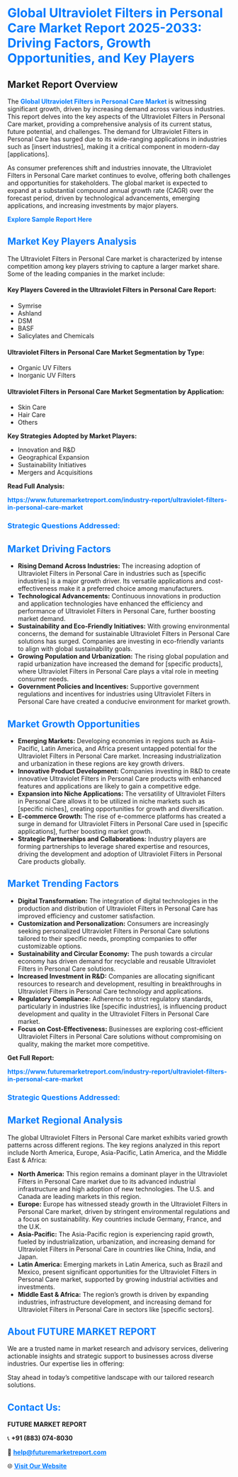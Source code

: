 <h1 style="color: #007BFF;">Global Ultraviolet Filters in Personal Care Market Report 2025-2033: Driving Factors, Growth Opportunities, and Key Players</h1>

<section id="overview">
<h2>Market Report Overview</h2>
<p>The <a href="https://www.futuremarketreport.com/industry-report/ultraviolet-filters-in-personal-care-market" style="color: #007BFF; text-decoration: none;"><strong>Global Ultraviolet Filters in Personal Care Market</strong></a> is witnessing significant growth, driven by increasing demand across various industries. This report delves into the key aspects of the Ultraviolet Filters in Personal Care market, providing a comprehensive analysis of its current status, future potential, and challenges. The demand for Ultraviolet Filters in Personal Care has surged due to its wide-ranging applications in industries such as [insert industries], making it a critical component in modern-day [applications].</p>
<p>As consumer preferences shift and industries innovate, the Ultraviolet Filters in Personal Care market continues to evolve, offering both challenges and opportunities for stakeholders. The global market is expected to expand at a substantial compound annual growth rate (CAGR) over the forecast period, driven by technological advancements, emerging applications, and increasing investments by major players.</p>
</section>

<section id="overview">
<p><a href="https://www.futuremarketreport.com/request-sample/reportId=64179" style="color: #007BFF; text-decoration: none;"><strong>Explore Sample Report Here</strong></a></p>
</section>

<section id="key-players">
<h2 style="color: #007BFF;">Market Key Players Analysis</h2>
<p>The Ultraviolet Filters in Personal Care market is characterized by intense competition among key players striving to capture a larger market share. Some of the leading companies in the market include:</p>
<h4>Key Players Covered in the Ultraviolet Filters in Personal Care Report:</h4>
<ul><li>Symrise</li><li>Ashland</li><li>DSM</li><li>BASF</li><li>Salicylates and Chemicals</li></ul>
<h4>Ultraviolet Filters in Personal Care Market Segmentation by Type:</h4>
<ul><li>Organic UV Filters</li><li>Inorganic UV Filters</li></ul>

<h4>Ultraviolet Filters in Personal Care Market Segmentation by Application:</h4>
<ul><li>Skin Care</li><li>Hair Care</li><li>Others</li></ul>
<p><strong>Key Strategies Adopted by Market Players:</strong></p>
<ul>
<li>Innovation and R&D</li>
<li>Geographical Expansion</li>
<li>Sustainability Initiatives</li>
<li>Mergers and Acquisitions</li>
</ul>
</section>

<section>
<p><strong>Read Full Analysis: </strong></p><a href="https://www.futuremarketreport.com/industry-report/ultraviolet-filters-in-personal-care-market" style="color: #007BFF; text-decoration: none;"><strong>https://www.futuremarketreport.com/industry-report/ultraviolet-filters-in-personal-care-market</strong></a>
<h3 style="color: #007BFF;">Strategic Questions Addressed:</h3>
</section>

<section id="driving-factors">
<h2 style="color: #007BFF;">Market Driving Factors</h2>
<ul>
<li><strong>Rising Demand Across Industries:</strong> The increasing adoption of Ultraviolet Filters in Personal Care in industries such as [specific industries] is a major growth driver. Its versatile applications and cost-effectiveness make it a preferred choice among manufacturers.</li>
<li><strong>Technological Advancements:</strong> Continuous innovations in production and application technologies have enhanced the efficiency and performance of Ultraviolet Filters in Personal Care, further boosting market demand.</li>
<li><strong>Sustainability and Eco-Friendly Initiatives:</strong> With growing environmental concerns, the demand for sustainable Ultraviolet Filters in Personal Care solutions has surged. Companies are investing in eco-friendly variants to align with global sustainability goals.</li>
<li><strong>Growing Population and Urbanization:</strong> The rising global population and rapid urbanization have increased the demand for [specific products], where Ultraviolet Filters in Personal Care plays a vital role in meeting consumer needs.</li>
<li><strong>Government Policies and Incentives:</strong> Supportive government regulations and incentives for industries using Ultraviolet Filters in Personal Care have created a conducive environment for market growth.</li>
</ul>
</section>

<section id="growth-opportunities">
<h2 style="color: #007BFF;">Market Growth Opportunities</h2>
<ul>
<li><strong>Emerging Markets:</strong> Developing economies in regions such as Asia-Pacific, Latin America, and Africa present untapped potential for the Ultraviolet Filters in Personal Care market. Increasing industrialization and urbanization in these regions are key growth drivers.</li>
<li><strong>Innovative Product Development:</strong> Companies investing in R&D to create innovative Ultraviolet Filters in Personal Care products with enhanced features and applications are likely to gain a competitive edge.</li>
<li><strong>Expansion into Niche Applications:</strong> The versatility of Ultraviolet Filters in Personal Care allows it to be utilized in niche markets such as [specific niches], creating opportunities for growth and diversification.</li>
<li><strong>E-commerce Growth:</strong> The rise of e-commerce platforms has created a surge in demand for Ultraviolet Filters in Personal Care used in [specific applications], further boosting market growth.</li>
<li><strong>Strategic Partnerships and Collaborations:</strong> Industry players are forming partnerships to leverage shared expertise and resources, driving the development and adoption of Ultraviolet Filters in Personal Care products globally.</li>
</ul>
</section>

<section id="trending-factors">
<h2 style="color: #007BFF;">Market Trending Factors</h2>
<ul>
<li><strong>Digital Transformation:</strong> The integration of digital technologies in the production and distribution of Ultraviolet Filters in Personal Care has improved efficiency and customer satisfaction.</li>
<li><strong>Customization and Personalization:</strong> Consumers are increasingly seeking personalized Ultraviolet Filters in Personal Care solutions tailored to their specific needs, prompting companies to offer customizable options.</li>
<li><strong>Sustainability and Circular Economy:</strong> The push towards a circular economy has driven demand for recyclable and reusable Ultraviolet Filters in Personal Care solutions.</li>
<li><strong>Increased Investment in R&D:</strong> Companies are allocating significant resources to research and development, resulting in breakthroughs in Ultraviolet Filters in Personal Care technology and applications.</li>
<li><strong>Regulatory Compliance:</strong> Adherence to strict regulatory standards, particularly in industries like [specific industries], is influencing product development and quality in the Ultraviolet Filters in Personal Care market.</li>
<li><strong>Focus on Cost-Effectiveness:</strong> Businesses are exploring cost-efficient Ultraviolet Filters in Personal Care solutions without compromising on quality, making the market more competitive.</li>
</ul>
</section>

<section>
<p><strong>Get Full Report: </strong></p><a href="https://www.futuremarketreport.com/industry-report/ultraviolet-filters-in-personal-care-market" style="color: #007BFF; text-decoration: none;"><strong>https://www.futuremarketreport.com/industry-report/ultraviolet-filters-in-personal-care-market</strong></a>
<h3 style="color: #007BFF;">Strategic Questions Addressed:</h3>
</section>


<section id="regional-analysis">
<h2 style="color: #007BFF;">Market Regional Analysis</h2>
<p>The global Ultraviolet Filters in Personal Care market exhibits varied growth patterns across different regions. The key regions analyzed in this report include North America, Europe, Asia-Pacific, Latin America, and the Middle East & Africa:</p>
<ul>
<li><strong>North America:</strong> This region remains a dominant player in the Ultraviolet Filters in Personal Care market due to its advanced industrial infrastructure and high adoption of new technologies. The U.S. and Canada are leading markets in this region.</li>
<li><strong>Europe:</strong> Europe has witnessed steady growth in the Ultraviolet Filters in Personal Care market, driven by stringent environmental regulations and a focus on sustainability. Key countries include Germany, France, and the U.K.</li>
<li><strong>Asia-Pacific:</strong> The Asia-Pacific region is experiencing rapid growth, fueled by industrialization, urbanization, and increasing demand for Ultraviolet Filters in Personal Care in countries like China, India, and Japan.</li>
<li><strong>Latin America:</strong> Emerging markets in Latin America, such as Brazil and Mexico, present significant opportunities for the Ultraviolet Filters in Personal Care market, supported by growing industrial activities and investments.</li>
<li><strong>Middle East & Africa:</strong> The region’s growth is driven by expanding industries, infrastructure development, and increasing demand for Ultraviolet Filters in Personal Care in sectors like [specific sectors].</li>
</ul>
</section>

<footer>
<h2 style="color: #007BFF;">About FUTURE MARKET REPORT</h2>
<p>We are a trusted name in market research and advisory services, delivering actionable insights and strategic support to businesses across diverse industries. Our expertise lies in offering:</p>

<p>Stay ahead in today’s competitive landscape with our tailored research solutions.</p>

<h2 style="color: #007BFF;">Contact Us:</h2>
<p><strong>FUTURE MARKET REPORT</strong></p>
<p>📞 <strong>+91 (883) 074-8030</strong></p>
<p>📧 <strong><a href="mailto:help@futuremarketreport.com" style="color: #007BFF;">help@futuremarketreport.com</a></strong></p>
<p>🌐 <strong><a href="https://www.futuremarketreport.com/" style="color: #007BFF;">Visit Our Website</a></strong></p>
</footer>